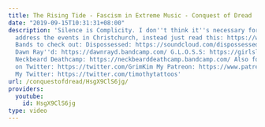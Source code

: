 ```yaml
---
title: The Rising Tide - Fascism in Extreme Music - Conquest of Dread
date: "2019-09-15T10:31:31+08:00"
description: 'Silence is Complicity. I don''t think it''s necessary for me to directly
  address the events in Christchurch, instead just read this: https://www.radionz.co.nz/news/on-the-inside/385061/lamia-imam-i-cannot-forgive-the-rhetoric-that-got-us-here
  Bands to check out: Dispossessed: https://soundcloud.com/dispossessed-542359648
  Dawn Ray''d: https://dawnrayd.bandcamp.com/ G.L.O.S.S: https://girlslivingoutsidesocietysshit.bandcamp.com/
  Neckbeard Deathcamp: https://neckbearddeathcamp.bandcamp.com/ Also follow Kim Kelly
  on Twitter: https://twitter.com/GrimKim My Patreon: https://www.patreon.com/conquestofdread
  My Twitter: https://twitter.com/timothytattoos'
url: /conquestofdread/HsgX9ClS6jg/
providers:
  youtube:
    id: HsgX9ClS6jg
type: video
---
```

